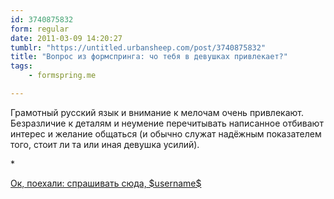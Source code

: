 ```yaml
---
id: 3740875832
form: regular
date: 2011-03-09 14:20:27
tumblr: "https://untitled.urbansheep.com/post/3740875832"
title: "Вопрос из формспринга: чо тебя в девушках привлекает?"
tags:
    - formspring.me

---
```


<p class="formspringmeAnswer">Грамотный русский язык и внимание к мелочам очень привлекают. Безразличие к деталям и неумение перечитывать написанное отбивают интерес и желание общаться (и обычно служат надёжным показателем того, стоит ли та или иная девушка усилий).</p>

<p>*</p>

<p class="formspringmeFooter">
    <a href="http://www.formspring.me/urbansheep?utm_medium=social&amp;utm_source=tumblr&amp;utm_campaign=shareanswer">Ок, поехали: спрашивать сюда, $username$</a>
</p>

